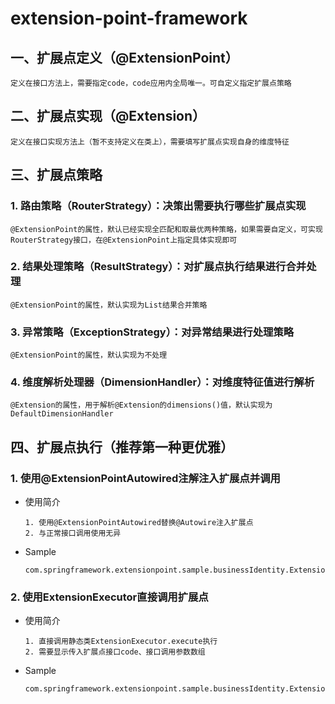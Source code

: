 # extension-point-framework

## 一、扩展点定义（@ExtensionPoint）

    定义在接口方法上，需要指定code，code应用内全局唯一。可自定义指定扩展点策略

## 二、扩展点实现（@Extension）

    定义在接口实现方法上（暂不支持定义在类上），需要填写扩展点实现自身的维度特征

## 三、扩展点策略

### 1. 路由策略（RouterStrategy）：决策出需要执行哪些扩展点实现

    @ExtensionPoint的属性，默认已经实现全匹配和取最优两种策略，如果需要自定义，可实现RouterStrategy接口，在@ExtensionPoint上指定具体实现即可

### 2. 结果处理策略（ResultStrategy）：对扩展点执行结果进行合并处理

    @ExtensionPoint的属性，默认实现为List结果合并策略

### 3. 异常策略（ExceptionStrategy）：对异常结果进行处理策略

    @ExtensionPoint的属性，默认实现为不处理

### 4. 维度解析处理器（DimensionHandler）：对维度特征值进行解析

    @Extension的属性，用于解析@Extension的dimensions()值，默认实现为DefaultDimensionHandler

## 四、扩展点执行（推荐第一种更优雅）

### 1. 使用@ExtensionPointAutowired注解注入扩展点并调用

- 使用简介

      1. 使用@ExtensionPointAutowired替换@Autowire注入扩展点
      2. 与正常接口调用使用无异

- Sample

      com.springframework.extensionpoint.sample.businessIdentity.ExtensionPointAutowiredTest

### 2. 使用ExtensionExecutor直接调用扩展点

- 使用简介

      1. 直接调用静态类ExtensionExecutor.execute执行
      2. 需要显示传入扩展点接口code、接口调用参数数组

- Sample

      com.springframework.extensionpoint.sample.businessIdentity.ExtensionPointExecutorTest


